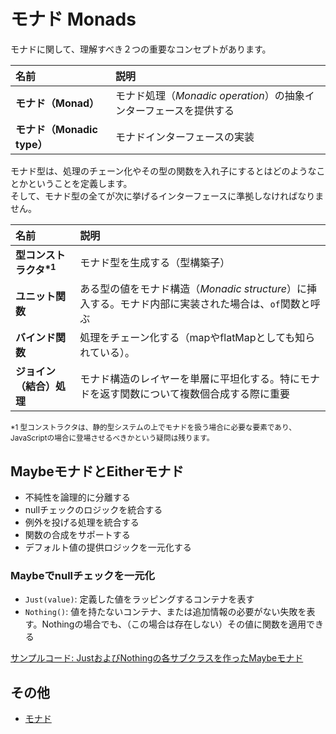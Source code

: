 # モナド Monads
モナドに関して、理解すべき２つの重要なコンセプトがあります。

|名前|説明|
|:-|:-|
|**モナド（Monad）**|モナド処理（_Monadic operation_）の抽象インターフェースを提供する|
|**モナド（Monadic type）**|モナドインターフェースの実装|

モナド型は、処理のチェーン化やその型の関数を入れ子にするとはどのようなことかということを定義します。<br>
そして、モナド型の全てが次に挙げるインターフェースに準拠しなければなりません。

|名前|説明|
|:-|:-|
|**型コンストラクタ<sup>\*1</sup>**|モナド型を生成する（型構築子）|
|**ユニット関数**|ある型の値をモナド構造（_Monadic structure_）に挿入する。モナド内部に実装された場合は、`of`関数と呼ぶ|
|**バインド関数**|処理をチェーン化する（mapやflatMapとしても知られている）。|
|**ジョイン（結合）処理**|モナド構造のレイヤーを単層に平坦化する。特にモナドを返す関数について複数個合成する際に重要|

<sup>*1 型コンストラクタは、静的型システムの上でモナドを扱う場合に必要な要素であり、JavaScriptの場合に登場させるべきかという疑問は残ります。</sup>

## MaybeモナドとEitherモナド

- 不純性を論理的に分離する
- nullチェックのロジックを統合する
- 例外を投げる処理を統合する
- 関数の合成をサポートする
- デフォルト値の提供ロジックを一元化する

### Maybeでnullチェックを一元化
- `Just(value)`: 定義した値をラッピングするコンテナを表す
- `Nothing()`: 値を持たないコンテナ、または追加情報の必要がない失敗を表す。Nothingの場合でも、（この場合は存在しない）その値に関数を適用できる

[サンプルコード: JustおよびNothingの各サブクラスを作ったMaybeモナド](https://codesandbox.io/s/maybe-monads-g771rw?file=/src/maybe.ts)

## その他

- [モナド](https://bit.ly/43ex3VT)
